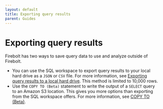 ```yaml
---
layout: default
title: Exporting query results
parent: Guides
---
```


# Exporting query results

Firebolt has two ways to save query data to use and analyze outside of Firebolt.

* You can use the SQL workspace to export query results to your local hard drive as a `JSON` or `CSV` file. For more information, see [Exporting query results to a local hard drive](/using-the-sql-workspace/using-the-sql-workspace.md#exporting-results-to-a-local-hard-drive). This method is limited to 10,000 rows.
* Use the `COPY TO (Beta)` statement to write the output of a `SELECT` query to an Amazon S3 location. This gives you more options than exporting from the SQL workspace offers. For more information, see [COPY TO (Beta)](/sql-reference/commands/copy-to.md).
